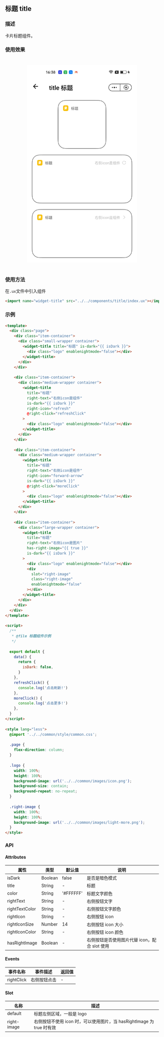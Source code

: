 ## 标题 title

### 描述

卡片标题组件。

### 使用效果

<div style="text-align: center;margin: 40px;"><img src="./assets/title.jpg" alt="title" style="width:360px" /></div>

### 使用方法

在`.ux`文件中引入组件

```html
<import name="widget-title" src="../../components/title/index.ux"></import>
```

### 示例

```html
<template>
  <div class="page">
    <div class="item-container">
      <div class="small-wrapper container">
        <widget-title title="标题" is-dark="{{ isDark }}">
          <div class="logo" enablenightmode="false"></div>
        </widget-title>
      </div>
    </div>

    <div class="item-container">
      <div class="medium-wrapper container">
        <widget-title
          title="标题"
          right-text="右侧icon是组件"
          is-dark="{{ isDark }}"
          right-icon="refresh"
          @right-click="refreshClick"
        >
          <div class="logo" enablenightmode="false"></div>
        </widget-title>
      </div>
    </div>

    <div class="item-container">
      <div class="medium-wrapper container">
        <widget-title
          title="标题"
          right-text="右侧icon是组件"
          right-icon="forward-arrow"
          is-dark="{{ isDark }}"
          @right-click="moreClick"
        >
          <div class="logo" enablenightmode="false"></div>
        </widget-title>
      </div>
    </div>

    <div class="item-container">
      <div class="large-wrapper container">
        <widget-title
          title="标题"
          right-text="右侧icon是图片"
          has-right-image="{{ true }}"
          is-dark="{{ isDark }}"
        >
          <div class="logo" enablenightmode="false"></div>
          <div
            slot="right-image"
            class="right-image"
            enablenightmode="false"
          ></div>
        </widget-title>
      </div>
    </div>
  </div>
</template>

<script>
  /**
   * @file 标题组件示例
   */

  export default {
    data() {
      return {
        isDark: false,
      }
    },
    refreshClick() {
      console.log('点击刷新!')
    },
    moreClick() {
      console.log('点击更多!')
    },
  }
</script>

<style lang="less">
  @import '../../common/style/common.css';

  .page {
    flex-direction: column;
  }

  .logo {
    width: 100%;
    height: 100%;
    background-image: url('../../common/images/icon.png');
    background-size: contain;
    background-repeat: no-repeat;
  }

  .right-image {
    width: 100%;
    height: 100%;
    background-image: url('../../common/images/light-more.png');
  }
</style>
```

### API

#### Attributes

| 属性           | 类型    | 默认值    | 说明                                          |
| -------------- | ------- | --------- | --------------------------------------------- |
| isDark         | Boolean | false     | 是否是暗色模式                                |
| title          | String  | -         | 标题                                          |
| color          | String  | '#FFFFFF' | 标题文字颜色                                  |
| rightText      | String  | -         | 右侧按钮文字                                  |
| rightTextColor | String  | -         | 右侧按钮文字颜色                              |
| rightIcon      | String  | -         | 右侧按钮 icon                                 |
| rightIconSize  | Number  | 14        | 右侧按钮 icon 大小                            |
| rightIconColor | String  | -         | 右侧按钮 icon 颜色                            |
| hasRightImage  | Boolean | -         | 右侧按钮是否使用图片代替 icon，配合 slot 使用 |

#### Events

| 事件名称   | 事件描述     | 返回值 |
| ---------- | ------------ | ------ |
| rightClick | 右侧按钮点击 | -      |

#### Slot

| 名称        | 描述                                                                  |
| ----------- | --------------------------------------------------------------------- |
| default     | 标题左侧区域，一般是 logo                                             |
| right-image | 右侧按钮不使用 icon 时，可以使用图片，当 hasRightImage 为 true 时有效 |
